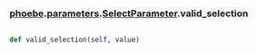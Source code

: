 ### [phoebe](phoebe.md).[parameters](parameters.md).[SelectParameter](SelectParameter.md).valid_selection

```py

def valid_selection(self, value)

```



